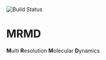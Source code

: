 ![Build Status](https://img.shields.io/github/checks-status/xzzx/mrmd/main?label=main&style=plastic)

# MRMD

**M**ulti **R**esolution **M**olecular **D**ynamics
